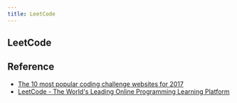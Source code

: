 ```yaml
---
title: LeetCode
---
```


## LeetCode


## Reference
* [The 10 most popular coding challenge websites for 2017](https://medium.freecodecamp.org/the-10-most-popular-coding-challenge-websites-of-2016-fb8a5672d22f)
* [LeetCode \- The World's Leading Online Programming Learning Platform](https://leetcode.com/)
